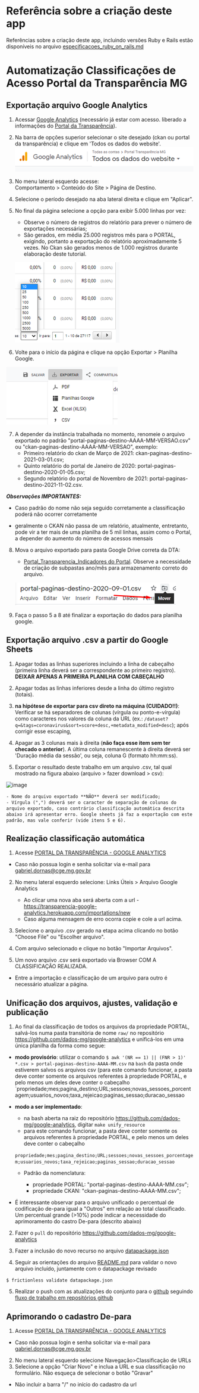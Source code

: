 # Referência sobre a criação deste app

Referências sobre a criação deste app, incluindo versões Ruby e Rails estão disponíveis no arquivo [especificacoes_ruby_on_rails.md](/especificacoes_ruby_on_rails.md)

# Automatização Classificações de Acesso Portal da Transparência MG

## Exportação arquivo Google Analytics

1. Acessar [Google Analytics](https://analytics.google.com/) (necessário já estar com acesso. liberado a informações do [Portal da Transparência](http://www.transparencia.mg.gov.br/)).

2. Na barra de opções superior selecionar o site desejado (ckan ou portal da transparência) e clique em 'Todos os dados do website'.
![](static/barra-superior.png)

3. No menu lateral esquerdo acesse:     
   Comportamento > Conteúdo do Site > Página de Destino.

4. Selecione o período desejado na aba lateral direita  e clique em "Aplicar".

5. No final da página selecione a opção para exibir 5.000 linhas por vez:

    * Observe o número de registros do relatório para prever o número de exportações necessárias;
    * São gerados, em média 25.000 registros mês para o PORTAL, exigindo, portanto a exportação do relatório aproximadamente 5 vezes. No Ckan são gerados menos de 1.000 registros durante elaboração deste tutorial.

    ![](static/exibir-linhas.png)

6. Volte para o início da página e clique na opção Exportar > Planilha Google.

  ![](static/exportar-planilha-google.png)

  7. A depender da instância trabalhada no momento, renomeie o arquivo exportado no padrão "portal-paginas-destino-AAAA-MM-VERSAO.csv" ou "ckan-paginas-destino-AAAA-MM-VERSAO", exemplo:
      * Primeiro relatório do ckan de Março de 2021: ckan-paginas-destino-2021-03-01.csv;
      * Quinto relatório do portal de Janeiro de 2020: portal-paginas-destino-2020-01-05.csv;
      * Segundo relatório do portal de Novembro de 2021: portal-paginas-destino-2021-11-02.csv.


  ***Observações IMPORTANTES:***
  * Caso padrão do nome não seja seguido corretamente a classificação poderá não ocorrer corretamente

  * geralmente o CKAN não passa de um relatório, atualmente, entretanto, pode vir a ter mais de uma planilha de 5 mil linhas, assim como o Portal, a depender do aumento do número de acessos mensais

  8. Mova o arquivo exportado para pasta Google Drive correta da DTA:
     *  [Portal_Transparencia_Indicadores do Portal](https://drive.google.com/drive/folders/15KuJy3qSzsi9fVAsxrnCmlr_TNUR6iyG?usp=sharing). Observe a necessidade de criação de subpastas ano/mês para armazenamento correto do arquivo.

     ![](static/mover-arquivo.png)

  9. Faça o passo 5 a 8 até finalizar a exportação do dados para planilha google.

## Exportação arquivo .csv a partir do Google Sheets

1. Apagar todas as linhas superiores incluindo a linha de cabeçalho (primeira linha deverá ser a correspondente ao primeiro registro).
     **DEIXAR APENAS A PRIMEIRA PLANILHA COM CABEÇALHO**

2. Apagar todas as linhas inferiores desde a linha do último registro (totais).

3. **na hipótese de exportar para csv direto na máquina (CUIDADO!!)**: Verificar se há separadores de colunas (vírgula ou ponto-e-vírgula) como caracteres nos valores da coluna da URL (ex.: ``/dataset?q=&tags=coronavirus&sort=score+desc,+metadata_modified+desc``); após corrigir esse escaping,

4. Apagar as 3 colunas mais à direita (**não faça esse item sem ter checado o anterior**). A última coluna remanescente à direita deverá ser 'Duração média da sessão', ou seja, coluna G (formato hh:mm:ss).

5. Exportar o resultado deste trabalho em um arquivo .csv, tal qual mostrado na figura abaixo (arquivo > fazer download > csv):

![image](https://user-images.githubusercontent.com/52294411/148548915-85eaf7d6-dc93-4d2d-85cf-26b5204c082b.png)

    - Nome do arquivo exportado **NÃO** deverá ser modificado;
    - Vírgula (",") deverá ser o caracter de separação de colunas do arquivo exportado, caso contrário classificação automática descrita abaixo irá apresentar erro. Google sheets já faz a exportação com este padrão, mas vale conferir (vide itens 5 e 6).

## Realização classificação automática

1. Acesse [PORTAL DA TRANSPARÊNCIA - GOOGLE ANALYTICS](https://transparencia-google-analytics.herokuapp.com/users/sign_in)
  * Caso não possua login e senha solicitar via e-mail para gabriel.dornas@cge.mg.gov.br


2. No menu lateral esquerdo selecione: Links Úteis > Arquivo Google Analytics

      * Ao clicar uma nova aba será aberta com a url - https://transparencia-google-analytics.herokuapp.com/importations/new
      * Caso alguma mensagem de erro ocorra copie e cole a url acima.


3. Selecione o arquivo .csv gerado na etapa acima clicando no botão "Choose File" ou "Escolher arquivo".

4. Com arquivo selecionado e clique no botão "Importar Arquivos".

5. Um novo arquivo .csv será exportado via Browser COM A CLASSIFICAÇÃO REALIZADA.
  * Entre a importação e classificação de um arquivo para outro é necessário atualizar a página.

## Unificação dos arquivos, ajustes, validação e publicação

1. Ao final da classificação de todos os arquivos da propriedade PORTAL, salvá-los numa pasta transitória de nome `raw/` no repositório https://github.com/dados-mg/google-analytics e unificá-los em uma única planilha da forma como segue:

* **modo provisório**: utilizar o comando `$ awk '(NR == 1) || (FNR > 1)' *.csv > portal-paginas-destino-AAAA-MM.csv` na `bash` da pasta onde estiverem salvos os arquivos csv (para este comando funcionar, a pasta deve conter somente os arquivos referentes à propriedade PORTAL, e pelo menos um deles deve conter o cabeçalho `propriedade;mes;pagina_destino;URL;sessoes;novas_sessoes_porcentagem;usuarios_novos;taxa_rejeicao;paginas_sessao;duracao_sessao

* **modo a ser implementado**:

    * na bash aberta na raiz do repositório https://github.com/dados-mg/google-analytics, digitar `make unify_resource`
    * para este comando funcionar, a pasta deve conter somente os arquivos referentes à propriedade PORTAL, e pelo menos um deles deve conter o cabeçalho 
    
    `propriedade;mes;pagina_destino;URL;sessoes;novas_sessoes_porcentagem;usuarios_novos;taxa_rejeicao;paginas_sessao;duracao_sessao`

    * Padrão da nomenclatura:

         - propriedade PORTAL: "portal-paginas-destino-AAAA-MM.csv";
         - propriedade CKAN: "ckan-paginas-destino-AAAA-MM.csv";
         

- É interessante observar para o arquivo unificado o percentual de codificação de-para igual a "Outros" em relação ao total classificado. Um percentual grande (>10%) pode indicar a necessidade do aprimoramento do castro De-para (descrito abaixo)
  
2. Fazer o `pull` do repositório https://github.com/dados-mg/google-analytics

3. Fazer a inclusão do novo recurso no arquivo [datapackage.json](https://github.com/dados-mg/google-analytics/blob/master/datapackage.json)

4. Seguir as orientações do arquivo [README.md](https://github.com/dados-mg/google-analytics/blob/master/README.md) para validar o novo arquivo incluído, juntamente com o datapackage revisado

```
$ frictionless validate datapackage.json
```

5. Realizar o push com as atualizações do conjunto para o [github](https://github.com/dados-mg/google-analytics) seguindo [fluxo de trabalho em repositórios github](https://github.com/transparencia-mg/handbook/blob/master/fluxo-trabalho-github.md)


## Aprimorando o cadastro De-para

1. Acesse [PORTAL DA TRANSPARÊNCIA - GOOGLE ANALYTICS](https://transparencia-google-analytics.herokuapp.com/users/sign_in)
  * Caso não possua login e senha solicitar via e-mail para gabriel.dornas@cge.mg.gov.br
2. No menu lateral esquerdo selecione Navegação>Classificação de URLs
3. Selecione a opção "Criar Novo" e inclua a URL e sua classificação no formulário. Não esqueça de selecionar o botão "Gravar"
  * Não incluir a barra "/" no início do cadastro da url
